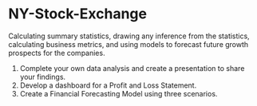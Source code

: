# NY-Stock-Exchange
Calculating summary statistics, drawing any inference from the statistics, calculating business metrics, and using models to forecast future growth prospects for the companies.

1. Complete your own data analysis and create a presentation to share your findings.
2. Develop a dashboard for a Profit and Loss Statement.
3. Create a Financial Forecasting Model using three scenarios.
